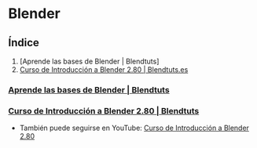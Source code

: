# Blender
## Índice
1. [Aprende las bases de Blender | Blendtuts]
2. [Curso de Introducción a Blender 2.80 | Blendtuts.es](#curso-de-introducción-a-blender-280--blendtutses)
### [Aprende las bases de Blender | Blendtuts](https://cursos.blendtuts.es/intro-to-blender-access)
### [Curso de Introducción a Blender 2.80 | Blendtuts](https://cursos.blendtuts.es/intro280)
* También puede seguirse en YouTube: [Curso de Introducción a Blender 2.80](https://www.youtube.com/playlist?list=PLBn8E6Sfz0f0UCTEHQ7pL7KKsrvi6HK-8)
